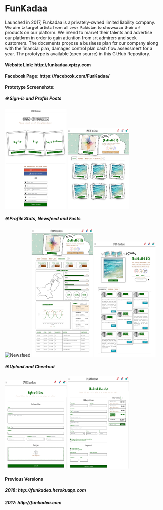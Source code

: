 # FunKadaa
Launched in 2017, Funkadaa is a privately-owned limited liability company. We aim to target artists from all over Pakistan to showcase their art products on our platform. We intend to market their talents and advertise our platform in order to gain attention from art admirers and seek customers. The documents propose a business plan for our company along with the financial plan, damaged control plan cash flow assessment for a year. The prototype is available (open source) in this GitHub Repository.
<h4> Website Link: http://funkadaa.epizy.com </h4>
<h4> Facebook Page: https://facebook.com/FunKadaa/ </h4>
<h4>Prototype Screenshots: </h4>
<h5>⦿ Sign-In and Profile Posts</h5>
<p float="center">
  <img src="Screenshots/Signin.png" alt="Sign In" width="200px" />
  <img src="Screenshots/profileposts.png" alt="Profile Posts" width="200px" />
</p>
<h5>⦿ Profile Stats, Newsfeed and Posts</h5>
<p float="center">
  <img src="Screenshots/newsfeed.png" alt="Newsfeed" width="200px" />
  <img src="Screenshots/profilestats.png" alt="Profile Stats" width="200px" />
  <img src="Screenshots/postcomments.png" alt="Posts" width="200px" />
</p>
<h5>⦿ Upload and Checkout</h5>
<p float="center">
  <img src="Screenshots/upload.png" alt="Upload" width="200px" />
  <img src="Screenshots/checkout.png" alt="Checkout" width="200px" />
</p>

<h4>Previous Versions</h4>
<h5> 2018: http://funkadaa.herokuapp.com </h5>
<h5> 2017: http://funkadaa.com </h5>
